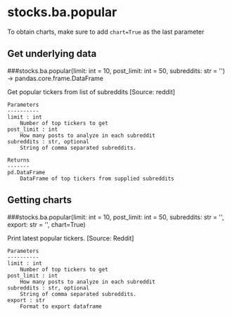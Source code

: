 # stocks.ba.popular

To obtain charts, make sure to add `chart=True` as the last parameter

## Get underlying data 
###stocks.ba.popular(limit: int = 10, post_limit: int = 50, subreddits: str = '') -> pandas.core.frame.DataFrame

Get popular tickers from list of subreddits [Source: reddit]

    Parameters
    ----------
    limit : int
        Number of top tickers to get
    post_limit : int
        How many posts to analyze in each subreddit
    subreddits : str, optional
        String of comma separated subreddits.

    Returns
    -------
    pd.DataFrame
        DataFrame of top tickers from supplied subreddits

## Getting charts 
###stocks.ba.popular(limit: int = 10, post_limit: int = 50, subreddits: str = '', export: str = '', chart=True)

Print latest popular tickers. [Source: Reddit]

    Parameters
    ----------
    limit : int
        Number of top tickers to get
    post_limit : int
        How many posts to analyze in each subreddit
    subreddits : str, optional
        String of comma separated subreddits.
    export : str
        Format to export dataframe
